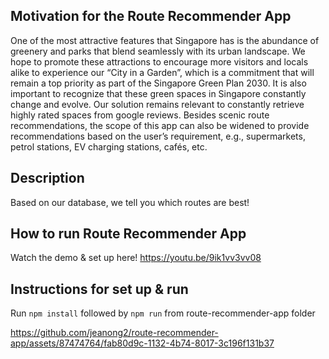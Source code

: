 ## Motivation for the Route Recommender App 
One of the most attractive features that Singapore has is the abundance of greenery and parks that blend seamlessly with its urban landscape. We hope to promote these attractions to encourage more visitors and locals alike to experience our “City in a Garden”, which is a commitment that will remain a top priority as part of the Singapore Green Plan 2030.
It is also important to recognize that these green spaces in Singapore constantly change and evolve. Our solution remains relevant to constantly retrieve highly rated spaces from google reviews.
Besides scenic route recommendations, the scope of this app can also be widened to provide recommendations based on the user’s requirement, e.g., supermarkets, petrol stations, EV charging stations, cafés, etc. 

## Description 
Based on our database, we tell you which routes are best!

## How to run Route Recommender App 
Watch the demo & set up here! https://youtu.be/9ik1vv3vv08

## Instructions for set up & run
Run `npm install` followed by `npm run` from route-recommender-app folder


https://github.com/jeanong2/route-recommender-app/assets/87474764/fab80d9c-1132-4b74-8017-3c196f131b37






